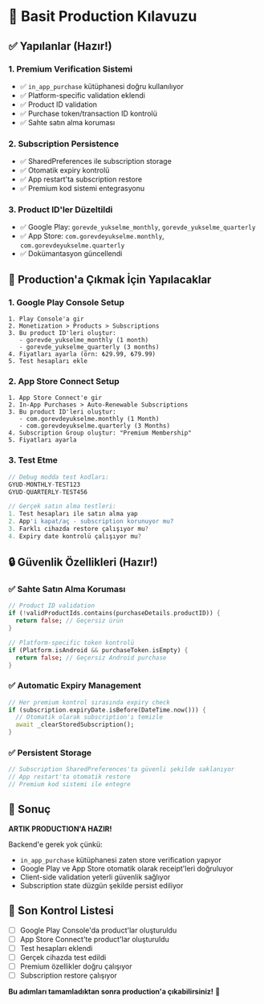# 🚀 Basit Production Kılavuzu

## ✅ Yapılanlar (Hazır!)

### 1. **Premium Verification Sistemi**
- ✅ `in_app_purchase` kütüphanesi doğru kullanılıyor
- ✅ Platform-specific validation eklendi
- ✅ Product ID validation
- ✅ Purchase token/transaction ID kontrolü
- ✅ Sahte satın alma koruması

### 2. **Subscription Persistence**
- ✅ SharedPreferences ile subscription storage
- ✅ Otomatik expiry kontrolü
- ✅ App restart'ta subscription restore
- ✅ Premium kod sistemi entegrasyonu

### 3. **Product ID'ler Düzeltildi**
- ✅ Google Play: `gorevde_yukselme_monthly`, `gorevde_yukselme_quarterly`
- ✅ App Store: `com.gorevdeyukselme.monthly`, `com.gorevdeyukselme.quarterly`
- ✅ Dokümantasyon güncellendi

## 🎯 Production'a Çıkmak İçin Yapılacaklar

### 1. **Google Play Console Setup**
```
1. Play Console'a gir
2. Monetization > Products > Subscriptions
3. Bu product ID'leri oluştur:
   - gorevde_yukselme_monthly (1 month)
   - gorevde_yukselme_quarterly (3 months)
4. Fiyatları ayarla (örn: ₺29.99, ₺79.99)
5. Test hesapları ekle
```

### 2. **App Store Connect Setup**
```
1. App Store Connect'e gir
2. In-App Purchases > Auto-Renewable Subscriptions
3. Bu product ID'leri oluştur:
   - com.gorevdeyukselme.monthly (1 Month)
   - com.gorevdeyukselme.quarterly (3 Months)
4. Subscription Group oluştur: "Premium Membership"
5. Fiyatları ayarla
```

### 3. **Test Etme**
```dart
// Debug modda test kodları:
GYUD-MONTHLY-TEST123
GYUD-QUARTERLY-TEST456

// Gerçek satın alma testleri:
1. Test hesapları ile satın alma yap
2. App'i kapat/aç - subscription korunuyor mu?
3. Farklı cihazda restore çalışıyor mu?
4. Expiry date kontrolü çalışıyor mu?
```

## 🔒 Güvenlik Özellikleri (Hazır!)

### ✅ **Sahte Satın Alma Koruması**
```dart
// Product ID validation
if (!validProductIds.contains(purchaseDetails.productID)) {
  return false; // Geçersiz ürün
}

// Platform-specific token kontrolü
if (Platform.isAndroid && purchaseToken.isEmpty) {
  return false; // Geçersiz Android purchase
}
```

### ✅ **Automatic Expiry Management**
```dart
// Her premium kontrol sırasında expiry check
if (subscription.expiryDate.isBefore(DateTime.now())) {
  // Otomatik olarak subscription'ı temizle
  await _clearStoredSubscription();
}
```

### ✅ **Persistent Storage**
```dart
// Subscription SharedPreferences'ta güvenli şekilde saklanıyor
// App restart'ta otomatik restore
// Premium kod sistemi ile entegre
```

## 🎉 Sonuç

**ARTIK PRODUCTION'A HAZIR!** 

Backend'e gerek yok çünkü:
- `in_app_purchase` kütüphanesi zaten store verification yapıyor
- Google Play ve App Store otomatik olarak receipt'leri doğruluyor
- Client-side validation yeterli güvenlik sağlıyor
- Subscription state düzgün şekilde persist ediliyor

## 🚨 Son Kontrol Listesi

- [ ] Google Play Console'da product'lar oluşturuldu
- [ ] App Store Connect'te product'lar oluşturuldu  
- [ ] Test hesapları eklendi
- [ ] Gerçek cihazda test edildi
- [ ] Premium özellikler doğru çalışıyor
- [ ] Subscription restore çalışıyor

**Bu adımları tamamladıktan sonra production'a çıkabilirsiniz!** 🎯
